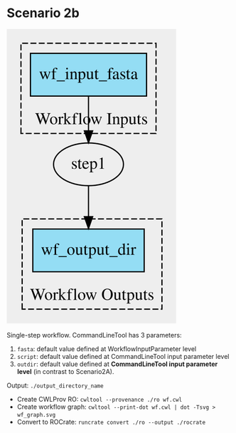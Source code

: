 # Scenario 2b

![Workflow graph](./wf_graph.svg)

Single-step workflow. CommandLineTool has 3 parameters:

1. `fasta`: default value defined at WorkflowInputParameter level
2. `script`: default value defined at CommandLineTool input parameter level
3. `outdir`: default value defined at **CommandLineTool input parameter level** (in contrast to Scenario2A).

Output: `./output_directory_name`

- Create CWLProv RO: `cwltool --provenance ./ro wf.cwl`
- Create workflow graph: `cwltool --print-dot wf.cwl | dot -Tsvg > wf_graph.svg`
- Convert to ROCrate: `runcrate convert ./ro --output ./rocrate`




